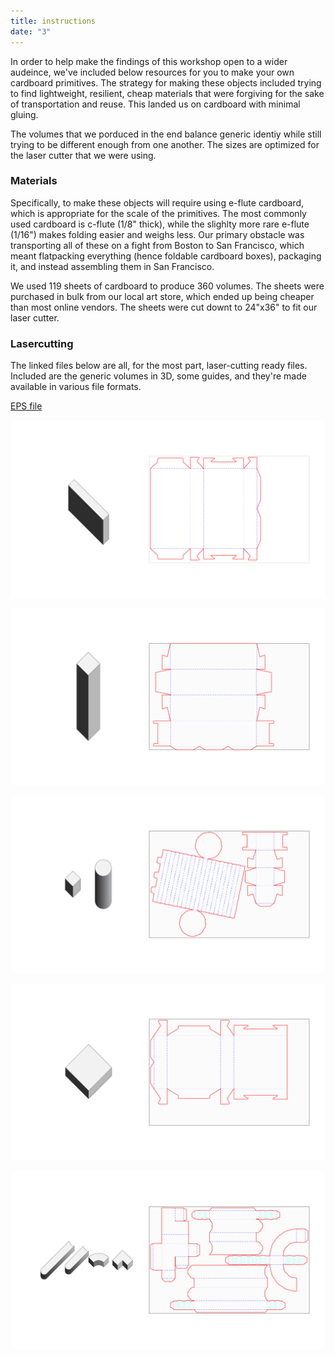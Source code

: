 ```yaml
---
title: instructions
date: "3"
---
```


In order to help make the findings of this workshop open to a wider audeince, we've included below resources for you to make your own cardboard primitives. The strategy for making these objects included trying to find lightweight, resilient, cheap materials that were forgiving for the sake of transportation and reuse. This landed us on cardboard with minimal gluing. 

The volumes that we porduced in the end balance generic identiy while still trying to be different enough from one another. The sizes are optimized for the laser cutter that we were using. 

### Materials
Specifically, to make these objects will require using e-flute cardboard, which is appropriate for the scale of the primitives. The most commonly used cardboard is c-flute (1/8" thick), while the slighlty more rare e-flute (1/16") makes folding easier and weighs less. Our primary obstacle was transporting all of these on a fight from Boston to San Francisco, which meant flatpacking everything (hence foldable cardboard boxes), packaging it, and instead assembling them in San Francisco. 

We used 119 sheets of cardboard to produce 360 volumes. The sheets were purchased in bulk from our local art store, which ended up being cheaper than most online vendors. The sheets were cut downt to 24"x36" to fit our laser cutter.

### Lasercutting
The linked files below are all, for the most part, laser-cutting ready files. Included are the generic volumes in 3D, some guides, and they're made available in various file formats.

<a href="./IAC_Lasercut.eps" target="_blank">EPS file</a>

![](LasercutImages-01.png)

![](LasercutImages-02.png)

![](LasercutImages-03.png)

![](LasercutImages-04.png)

![](LasercutImages-05.png)

